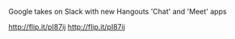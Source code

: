 Google takes on Slack with new Hangouts 'Chat' and 'Meet' apps 

http://flip.it/pI87ij
http://flip.it/pI87ij
